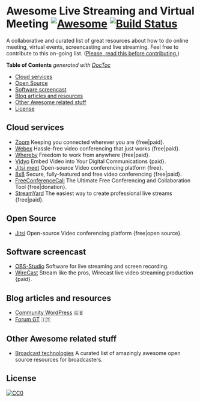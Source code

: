 # Awesome Live Streaming and Virtual Meeting  [![Awesome](https://awesome.re/badge.svg)](https://awesome.re) [![Build Status](https://travis-ci.org/overclokk/awesome-live-streaming-and-virtual-meeting.svg?branch=master)](https://travis-ci.org/overclokk/awesome-live-streaming-and-virtual-meeting)
A collaborative and curated list of great resources about how to do online meeting, virtual events, screencasting and live streaming. Feel free to contribute to this on-going list. ([Please, read this before contributing.](contributing.md))

<!-- START doctoc generated TOC please keep comment here to allow auto update -->
<!-- DON'T EDIT THIS SECTION, INSTEAD RE-RUN doctoc TO UPDATE -->
**Table of Contents**  *generated with [DocToc](https://github.com/thlorenz/doctoc)*

- [Cloud services](#cloud-services)
- [Open Source](#open-source)
- [Software screencast](#software-screencast)
- [Blog articles and resources](#blog-articles-and-resources)
- [Other Awesome related stuff](#other-awesome-related-stuff)
- [License](#license)

<!-- END doctoc generated TOC please keep comment here to allow auto update -->

## Cloud services
* [Zoom](https://zoom.us/) Keeping you connected wherever you are {free|paid}.
* [Webex](https://www.webex.com/) Hassle-free video conferencing that just works {free|paid}.
* [Whereby](https://whereby.com/) Freedom to work from anywhere {free|paid}.
* [Vidyo](https://www.vidyo.com/) Embed Video into Your Digital Communications {paid}.
* [Jitsi meet](https://meet.jit.si/) Open-source Video conferencing platform {free}.
* [8x8](https://8x8.vc/) Secure, fully-featured and free video conferencing {free|paid}.
* [FreeConferenceCall](https://www.freeconferencecall.com/) The Ultimate Free Conferencing and Collaboration Tool {free|donation}.
* [StreamYard](https://streamyard.com/) The easiest way to create professional live streams {free|paid}.

## Open Source
* [Jitsi](https://jitsi.org/) Open-source Video conferencing platform {free|open source}.

## Software screencast
* [OBS-Studio](https://github.com/obsproject/obs-studio) Software for live streaming and screen recording.
* [WireCast](https://www.telestream.net/wirecast/) Stream like the pros, Wirecast live video streaming production {paid}.

## Blog articles and resources
* [Community WordPress](https://make.wordpress.org/community/handbook/meetup-organizer/resources/organizing-virtual-events/) :gb:
* [Forum GT](http://www.giorgiotave.it/forum/social-media-marketing/262717-le-soluzioni-semplici-per-uno-streaming-privato.html) :it:

## Other Awesome related stuff
* [Broadcast technologies](https://github.com/ebu/awesome-broadcasting)  A curated list of amazingly awesome open source resources for broadcasters.

## License
[![CC0](https://i.creativecommons.org/p/zero/1.0/88x31.png)](https://creativecommons.org/publicdomain/zero/1.0/)